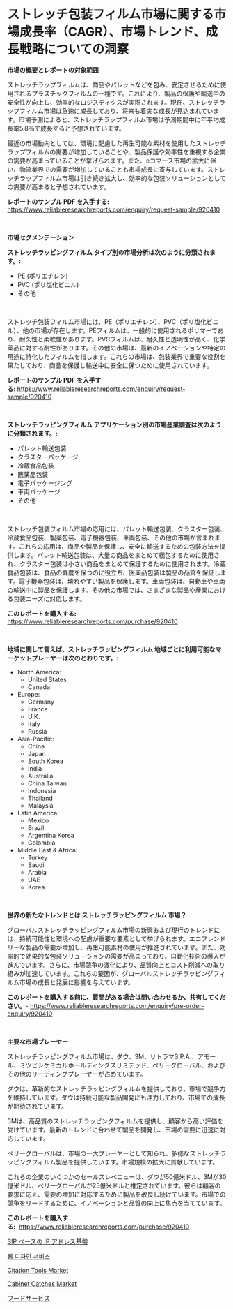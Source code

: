 <p><h1>ストレッチ包装フィルム市場に関する市場成長率（CAGR）、市場トレンド、成長戦略についての洞察</h1></p><p><strong>市場の概要とレポートの対象範囲</strong></p>
<p><p>ストレッチラップフィルムは、商品やパレットなどを包み、安定させるために使用されるプラスチックフィルムの一種です。これにより、製品の保護や輸送中の安全性が向上し、効率的なロジスティクスが実現されます。現在、ストレッチラップフィルム市場は急速に成長しており、将来も着実な成長が見込まれています。市場予測によると、ストレッチラップフィルム市場は予測期間中に年平均成長率5.8％で成長すると予想されています。</p><p>最近の市場動向としては、環境に配慮した再生可能な素材を使用したストレッチラップフィルムの需要が増加していることや、製品保護や効率性を重視する企業の需要が高まっていることが挙げられます。また、eコマース市場の拡大に伴い、物流業界での需要が増加していることも市場成長に寄与しています。ストレッチラップフィルム市場は引き続き拡大し、効率的な包装ソリューションとしての需要が高まると予想されています。</p></p>
<p><strong>レポートのサンプル PDF を入手する:</strong> <a href="https://www.reliableresearchreports.com/enquiry/request-sample/920410">https://www.reliableresearchreports.com/enquiry/request-sample/920410</a></p>
<p>&nbsp;</p>
<p><strong>市場セグメンテーション</strong></p>
<p><strong>ストレッチラッピングフィルム タイプ別の市場分析は次のように分類されます。:</strong></p>
<p><ul><li>PE (ポリエチレン)</li><li>PVC (ポリ塩化ビニル)</li><li>その他</li></ul></p>
<p>&nbsp;</p>
<p><p>ストレッチ包装フィルム市場には、PE（ポリエチレン）、PVC（ポリ塩化ビニル）、他の市場が存在します。PEフィルムは、一般的に使用されるポリマーであり、耐久性と柔軟性があります。PVCフィルムは、耐久性と透明性が高く、化学薬品に対する耐性があります。その他の市場は、最新のイノベーションや特定の用途に特化したフィルムを指します。これらの市場は、包装業界で重要な役割を果たしており、商品を保護し輸送中に安全に保つために使用されています。</p></p>
<p><strong>レポートのサンプル PDF を入手する:</strong>&nbsp;<a href="https://www.reliableresearchreports.com/enquiry/request-sample/920410">https://www.reliableresearchreports.com/enquiry/request-sample/920410</a></p>
<p>&nbsp;</p>
<p><strong> ストレッチラッピングフィルム アプリケーション別の市場産業調査は次のように分類されます。:</strong></p>
<p><ul><li>パレット輸送包装</li><li>クラスターパッケージ</li><li>冷蔵食品包装</li><li>医薬品包装</li><li>電子パッケージング</li><li>車両パッケージ</li><li>その他</li></ul></p>
<p>&nbsp;</p>
<p><p>ストレッチ包装フィルム市場の応用には、パレット輸送包装、クラスター包装、冷蔵食品包装、製薬包装、電子機器包装、車両包装、その他の市場が含まれます。これらの応用は、商品や製品を保護し、安全に輸送するための包装方法を提供します。パレット輸送包装は、大量の商品をまとめて梱包するために使用され、クラスター包装は小さい商品をまとめて保護するために使用されます。冷蔵食品包装は、食品の鮮度を保つのに役立ち、医薬品包装は製品の品質を保証します。電子機器包装は、壊れやすい製品を保護します。車両包装は、自動車や車両の輸送中に製品を保護します。その他の市場では、さまざまな製品や産業における包装ニーズに対応します。</p></p>
<p><strong>このレポートを購入する:</strong>&nbsp; <a href="https://www.reliableresearchreports.com/purchase/920410">https://www.reliableresearchreports.com/purchase/920410</a></p>
<p>&nbsp;</p>
<p><strong>地域に関して言えば、ストレッチラッピングフィルム 地域ごとに利用可能なマーケットプレーヤーは次のとおりです。:</strong></p>
<p><ul>
    <li>
        North America:
        <ul>
            <li>United States</li>
            <li>Canada</li>
        </ul>
    </li>
    <li>
        Europe:
        <ul>
            <li>Germany</li>
            <li>France</li>
            <li>U.K.</li>
            <li>Italy</li>
            <li>Russia</li>
        </ul>
    </li>
    <li>
        Asia-Pacific:
        <ul>
            <li>China</li>
            <li>Japan</li>
            <li>South Korea</li>
            <li>India</li>
            <li>Australia</li>
            <li>China Taiwan</li>
            <li>Indonesia</li>
            <li>Thailand</li>
            <li>Malaysia</li>
        </ul>
    </li>
    <li>
        Latin America:
        <ul>
            <li>Mexico</li>
            <li>Brazil</li>
            <li>Argentina Korea</li>
            <li>Colombia</li>
        </ul>
    </li>
    <li>
        Middle East & Africa:
        <ul>
            <li>Turkey</li>
            <li>Saudi</li>
            <li>Arabia</li>
            <li>UAE</li>
            <li>Korea</li>
        </ul>
    </li>
    </ul></p>
<p>&nbsp;</p>
<p><strong>世界の新たなトレンドとは ストレッチラッピングフィルム 市場？</strong></p>
<p><p>グローバルストレッチラッピングフィルム市場の新興および現行のトレンドには、持続可能性と環境への配慮が重要な要素として挙げられます。エコフレンドリーな製品の需要が増加し、再生可能素材の使用が推進されています。また、効率的で効果的な包装ソリューションの需要が高まっており、自動化技術の導入が進んでいます。さらに、市場競争の激化により、品質向上とコスト削減への取り組みが加速しています。これらの要因が、グローバルストレッチラッピングフィルム市場の成長と発展に影響を与えています。</p></p>
<p><strong>このレポートを購入する前に、質問がある場合は問い合わせるか、共有してください。</strong>- <a href="https://www.reliableresearchreports.com/enquiry/pre-order-enquiry/920410">https://www.reliableresearchreports.com/enquiry/pre-order-enquiry/920410</a></p>
<p>&nbsp;</p>
<p><strong>主要な市場プレーヤー</strong></p>
<p><p>ストレッチラッピングフィルム市場は、ダウ、3M、リトラマS.P.A.、アモール、ミツビシケミカルホールディングスリミテッド、ベリーグローバル、およびその他のリーディングプレーヤーが占めています。</p><p>ダウは、革新的なストレッチラッピングフィルムを提供しており、市場で競争力を維持しています。ダウは持続可能な製品開発にも注力しており、市場での成長が期待されています。</p><p>3Mは、高品質のストレッチラッピングフィルムを提供し、顧客から高い評価を受けています。最新のトレンドに合わせて製品を開発し、市場の需要に迅速に対応しています。</p><p>ベリーグローバルは、市場の一大プレーヤーとして知られ、多様なストレッチラッピングフィルム製品を提供しています。市場規模の拡大に貢献しています。</p><p>これらの企業のいくつかのセールスレベニューは、ダウが50億米ドル、3Mが30億米ドル、ベリーグローバルが25億米ドルと推定されています。彼らは顧客の要求に応え、需要の増加に対応するために製品を改良し続けています。市場での競争をリードするために、イノベーションと品質の向上に焦点を当てています。</p></p>
<p><strong>このレポートを購入する:</strong>&nbsp;&nbsp;<a href="https://www.reliableresearchreports.com/purchase/920410">https://www.reliableresearchreports.com/purchase/920410</a></p>
<p><p><a href="https://github.com/lababdou/Market-Research-Report-List-2/blob/main/9014432183135.md">SIP ベースの IP アドレス基盤</a></p><p><a href="https://github.com/jntpkh496620/Market-Research-Report-List-1/blob/main/7147138183190.md">웹 디자인 서비스</a></p><p><a href="https://github.com/RoccoManning/Market-Research-Report-List-3/blob/main/citation-tools-market.md">Citation Tools Market</a></p><p><a href="https://issuu.com/reportprime-2/docs/cabinet-catches-market-size-2030.pptx">Cabinet Catches Market</a></p><p><a href="https://github.com/bevdtkn4419963/Market-Research-Report-List-1/blob/main/9135080183136.md">フードサービス</a></p></p>